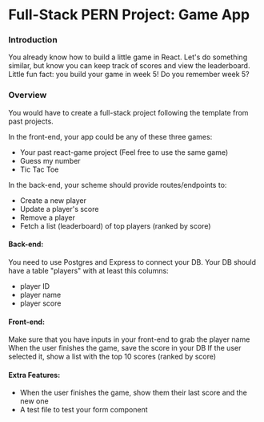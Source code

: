 # Full-Stack PERN Project: Game App

### Introduction

You already know how to build a little game in React. Let's do something similar, but know you can keep track of scores and view the leaderboard.
Little fun fact: you build your game in week 5! Do you remember week 5?

### Overview

You would have to create a full-stack project following the template from past projects.

In the front-end, your app could be any of these three games:

- Your past react-game project (Feel free to use the same game)
- Guess my number
- Tic Tac Toe

In the back-end, your scheme should provide routes/endpoints to:

- Create a new player
- Update a player's score
- Remove a player
- Fetch a list (leaderboard) of top players (ranked by score)

#### Back-end:

You need to use Postgres and Express to connect your DB. Your DB should have a table "players" with at least this columns:

- player ID
- player name
- player score

#### Front-end:

Make sure that you have inputs in your front-end to grab the player name
When the user finishes the game, save the score in your DB
If the user selected it, show a list with the top 10 scores (ranked by score)

#### Extra Features:

- When the user finishes the game, show them their last score and the new one
- A test file to test your form component
